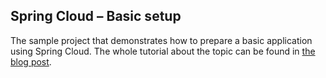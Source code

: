 Spring Cloud – Basic setup
------------------------------------------------
The sample project that demonstrates how to prepare a basic application using Spring Cloud. 
The whole tutorial about the topic can be found in [the blog post](http://dolszewski.com/spring/spring-cloud/spring-cloud-basic-setup/).
